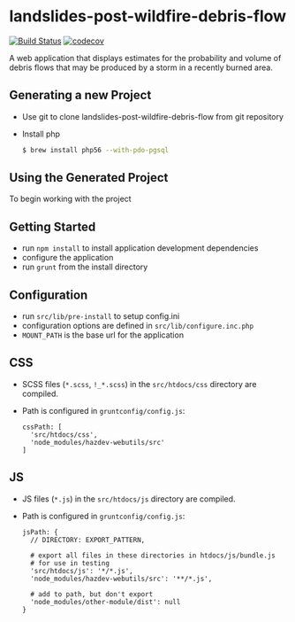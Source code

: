 # landslides-post-wildfire-debris-flow

[![Build Status](https://travis-ci.org/usgs/landslides-post-wildfire-debris-flow.svg?branch=master)](https://travis-ci.org/usgs/landslides-post-wildfire-debris-flow)
[![codecov](https://codecov.io/gh/usgs/landslides-post-wildfire-debris-flow/branch/master/graph/badge.svg)](https://codecov.io/gh/usgs/landslides-post-wildfire-debris-flow)


A web application that displays estimates for the probability and volume of
debris flows that may be produced by a storm in a recently burned area.


Generating a new Project
------------------------

- Use git to clone landslides-post-wildfire-debris-flow from git repository
- Install php

  ```bash
  $ brew install php56 --with-pdo-pgsql
  ```

Using the Generated Project
---------------------------
To begin working with the project

## Getting Started
- run `npm install` to install application development dependencies
- configure the application
- run `grunt` from the install directory

## Configuration
- run `src/lib/pre-install` to setup config.ini
- configuration options are defined in `src/lib/configure.inc.php`
- `MOUNT_PATH` is the base url for the application

## CSS
- SCSS files (`*.scss`, `!_*.scss`) in the `src/htdocs/css` directory are compiled.
- Path is configured in `gruntconfig/config.js`:

  ```
  cssPath: [
    'src/htdocs/css',
    'node_modules/hazdev-webutils/src'
  ]
  ```

## JS
- JS files (`*.js`) in the `src/htdocs/js` directory are compiled.
- Path is configured in `gruntconfig/config.js`:

  ```
  jsPath: {
    // DIRECTORY: EXPORT_PATTERN,

    # export all files in these directories in htdocs/js/bundle.js
    # for use in testing
    'src/htdocs/js': '*/*.js',
    'node_modules/hazdev-webutils/src': '**/*.js',

    # add to path, but don't export
    'node_modules/other-module/dist': null
  }
  ```
